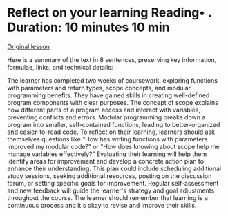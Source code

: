 # Reflect on your learning Reading• . Duration: 10 minutes 10 min

[Original lesson](https://www.coursera.org/learn/uol-introduction-to-programming-1/supplement/YGL7a/reflect-on-your-learning)

Here is a summary of the text in 8 sentences, preserving key information, formulae, links, and technical details:

The learner has completed two weeks of coursework, exploring functions with parameters and return types, scope concepts, and modular programming benefits. They have gained skills in creating well-defined program components with clear purposes. The concept of scope explains how different parts of a program access and interact with variables, preventing conflicts and errors. Modular programming breaks down a program into smaller, self-contained functions, leading to better-organized and easier-to-read code. To reflect on their learning, learners should ask themselves questions like "How has writing functions with parameters improved my modular code?" or "How does knowing about scope help me manage variables effectively?" Evaluating their learning will help them identify areas for improvement and develop a concrete action plan to enhance their understanding. This plan could include scheduling additional study sessions, seeking additional resources, posting on the discussion forum, or setting specific goals for improvement. Regular self-assessment and new feedback will guide the learner's strategy and goal adjustments throughout the course. The learner should remember that learning is a continuous process and it's okay to revise and improve their skills.

